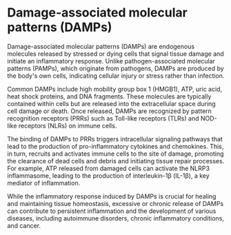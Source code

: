 <!--
source: GPT-4o
aka: DAMP
tags: molecular
-->

# Damage-associated molecular patterns (DAMPs)

Damage-associated molecular patterns (DAMPs) are endogenous molecules released by stressed or dying cells that signal tissue damage and initiate an inflammatory response. Unlike pathogen-associated molecular patterns (PAMPs), which originate from pathogens, DAMPs are produced by the body's own cells, indicating cellular injury or stress rather than infection.

Common DAMPs include high mobility group box 1 (HMGB1), ATP, uric acid, heat shock proteins, and DNA fragments. These molecules are typically contained within cells but are released into the extracellular space during cell damage or death. Once released, DAMPs are recognized by pattern recognition receptors (PRRs) such as Toll-like receptors (TLRs) and NOD-like receptors (NLRs) on immune cells.

The binding of DAMPs to PRRs triggers intracellular signaling pathways that lead to the production of pro-inflammatory cytokines and chemokines. This, in turn, recruits and activates immune cells to the site of damage, promoting the clearance of dead cells and debris and initiating tissue repair processes. For example, ATP released from damaged cells can activate the NLRP3 inflammasome, leading to the production of interleukin-1β (IL-1β), a key mediator of inflammation.

While the inflammatory response induced by DAMPs is crucial for healing and maintaining tissue homeostasis, excessive or chronic release of DAMPs can contribute to persistent inflammation and the development of various diseases, including autoimmune disorders, chronic inflammatory conditions, and cancer.
